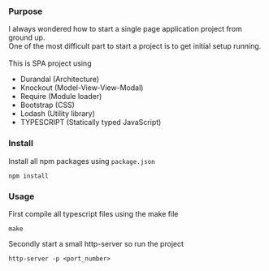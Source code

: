 ### Purpose ###
I always wondered how to start a single page application project from ground up. <br />
One of the most difficult part to start a project is to get initial setup running.<br />
<br />
This is SPA project using<br />
* Durandal (Architecture)
* Knockout (Model-View-View-Modal)
* Require (Module loader)
* Bootstrap (CSS)
* Lodash (Utility library)
* TYPESCRIPT (Statically typed JavaScript)

### Install ###
Install all npm packages using `package.json`
```
npm install
```

### Usage ###
First compile all typescript files using the make file
```
make
```

Secondly start a small http-server so run the project
```
http-server -p <port_number>
```
